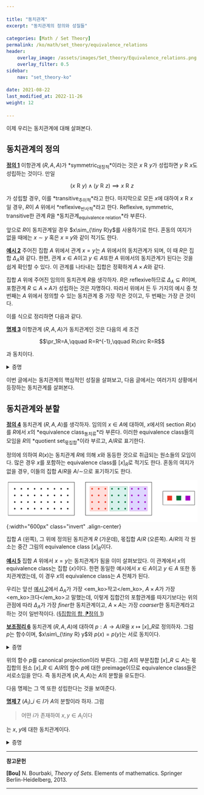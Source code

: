 ```yaml
---

title: "동치관계"
excerpt: "동치관계의 정의와 성질들"

categories: [Math / Set Theory]
permalink: /ko/math/set_theory/equivalence_relations
header:
    overlay_image: /assets/images/Set_theory/Equivalence_relations.png
    overlay_filter: 0.5
sidebar: 
    nav: "set_theory-ko"

date: 2021-08-22
last_modified_at: 2022-11-26
weight: 12

---
```


이제 우리는 동치관계에 대해 살펴본다. 

## 동치관계의 정의

<div class="definition" markdown="1">

<ins id="df1">**정의 1**</ins> 이항관계 $(R,A,A)$가 *symmetric<sub>대칭적</sub>*이라는 것은 $x\mathrel{R}y$가 성립하면 $y\mathrel{R}x$도 성립하는 것이다. 만일 

$$(x\mathrel{R}y)\wedge(y\mathrel{R}z)\implies  x\mathrel{R}z$$

가 성립할 경우, 이를 *transitive<sub>추이적</sub>*라고 한다. 마지막으로 모든 $x$에 대하여 $x\mathrel{R}x$일 경우, $R$이 $A$ 위에서 *reflexive<sub>반사적</sub>*라고 한다. Reflexive, symmetric, transitive한 관계 $R$을 *동치관계<sub>equivalence relation</sub>*라 부른다. 
</div>

앞으로 $R$이 동치관계일 경우 $x\sim_{\tiny R}y$를 사용하기로 한다. 혼동의 여지가 없을 때에는 $x\sim y$ 혹은 $x\equiv y$와 같이 적기도 한다.

<div class="example" markdown="1">

<ins id="ex2">**예시 2**</ins> 주어진 집합 $A$ 위에서 관계 <phrase>$x=y$</phrase>는 $A$ 위에서의 동치관계가 되며, 이 때 $R$은 집합 $\Delta_A$와 같다. 한편, 관계 <phrase>$x\in A$이고 $y\in A$</phrase>또한 $A$ 위에서의 동치관계가 된다는 것을 쉽게 확인할 수 있다. 이 관계를 나타내는 집합은 정확하게 $A\times A$와 같다.

집합 $A$ 위에 주어진 임의의 동치관계 $R$을 생각하자. $R$은 reflexive하므로 $\Delta_A\subseteq R$이며, 포함관계 $R\subseteq A\times A$가 성립하는 것은 자명하다. 따라서 위에서 든 두 가지의 예시 중 첫 번째는 $A$ 위에서 정의할 수 있는 동치관계 중 가장 작은 것이고, 두 번째는 가장 큰 것이다.

</div>

이를 식으로 정리하면 다음과 같다.

<div class="proposition" markdown="1">

<ins id="pp3">**명제 3**</ins> 이항관계 $(R,A,A)$가 동치관계인 것은 다음의 세 조건

$$\pr_1R=A,\qquad R=R^{-1},\qquad R\circ R=R$$

과 동치이다.

</div>
<details class="proof" markdown="1">
<summary>증명</summary>

우선 $R$이 동치관계라 가정하자.  
- 모든 $x\in A$에 대하여 $(x,x)\in R$이므로 $\pr\_1R=A$가 성립한다.  
- 또, $R$은 symmetric이므로 $x\sim_\tiny{R} y\iff y\sim_\tiny{R}x$가 성립하고 따라서
    
    $$(x,y)\in R\iff (y,x)\in R\iff (x,y)\in R^{-1}\tag{1}$$

    로부터 $R=R^{-1}$이 성립한다. 
- 마지막으로 $R\circ R=R$임을 보여야 한다. 우선 임의의 $(x,y)\in R$이 주어졌다 하자. $R$이 reflexive하므로 $(x,x)\in R$이고, 따라서 $(x,x)\in R$, $(x,y)\in R$로부터 $(x,y)\in R\circ R$이 성립한다는 것을 안다. 거꾸로 임의의 $(x,y)\in R\circ R$가 주어졌다 하자. 그럼 어떠한 $z\in A$가 존재하여 $(x,z)\in R$이고 $(z,y)\in R$이다. 이제 $R$의 transitivity에 의하여 $(x,y)\in R$이 성립한다. 

이제 주어진 세 조건을 만족하는 이항관계 $R$이 주어졌다 하자.

- $R=R^{-1}$이 성립하는 것으로부터, 식 (1)의 논리를 거꾸로 하여 $R$이 symmetric임을 안다.
- $x\mathrel{R}y$와 $y\mathrel{R}z$가 성립한다 가정하자. 그럼 $(x,z)\in R\circ R=R$이므로 $R$이 transitive임을 안다.
- 마지막으로 $\pr_1R=A$인 것으로부터 적당한 $y\in A$가 존재하여 $(x,y)\in R$임을 안다. 이제 $R$은 symmetric이므로 $y\mathrel{R}x$ 또한 성립하고, transitivity로부터 $(x\mathrel{R}y)\wedge(y\mathrel{R}x)\implies x\mathrel{R}x$가 성립한다. 즉 $R$은 reflexive하다.

</details>

이번 글에서는 동치관계의 핵심적인 성질을 살펴보고, 다음 글에서는 여러가지 상황에서 등장하는 동치관계를 살펴본다.

## 동치관계와 분할

<div class="definition" markdown="1">

<ins id="df4">**정의 4**</ins> 동치관계 $(R,A,A)$를 생각하자. 임의의 $x\in A$에 대하여, $x$에서의 section $R(x)$를 $R$에서 $x$의 *equivalence class<sub>동치류</sub>*라 부른다. 이러한 equivalence class들의 모임을 $R$의 *quotient set<sub>몫집합</sub>*이라 부르고, $A/R$로 표기한다.

</div>

정의에 의하여 $R(x)$는 동치관계 $R$에 의해 $x$와 동등한 것으로 취급되는 원소들의 모임이다. 많은 경우 $x$를 포함하는 equivalence class를 $[x]_R$로 적기도 한다. 혼동의 여지가 없을 경우, 이들의 집합 $A/R$을 $A/\mathord{\sim}$으로 표기하기도 한다.

![Quotient_set](/assets/images/Set_theory/Equivalence_relations-1.png){:width="600px" class="invert" .align-center}

<cap>집합 $A$ (왼쪽), 그 위에 정의된 동치관계 $R$ (가운데), 몫집합 $A/R$ (오른쪽). $A/R$의 각 원소는 중간 그림의 equivalence class $[x]_R$이다.</cap>

<div class="example" markdown="1">

<ins id="ex5">**예시 5**</ins> 집합 $A$ 위에서 <phrase>$x=y$</phrase>는 동치관계가 됨을 이미 살펴보았다. 이 관계에서 $x$의 equivalence class는 집합 $\{x\}$이다. 한편 동일한 예시에서 <phrase>$x\in A$이고 $y\in A$</phrase> 또한 동치관계였는데, 이 경우 $x$의 equivalence class는 $A$ 전체가 된다. 

우리는 앞선 [예시 2](#ex2)에서 $\Delta_A$가 가장 <em_ko>작고</em_ko>, $A\times A$가 가장 <em_ko>크다</em_ko>고 말했는데, 이렇게 집합간의 포함관계를 따지기보다는 위의 관점에 따라 $\Delta_A$가 가장 *finer*한 동치관계이고, $A\times A$는 가장 *coarser*한 동치관계라고 하는 것이 일반적이다. ([§집합의 합, ⁋정의 1](/ko/math/set_theory/sum_of_sets#df1))

</div>

<div class="proposition" markdown="1">

<ins id="lem6">**보조정리 6**</ins> 동치관계 $(R,A,A)$에 대하여 $p:A\rightarrow A/R$을 $x\mapsto [x]\_R$로 정의하자. 그럼 $p$는 함수이며, $x\sim\_{\tiny R} y$와 $p(x)=p(y)$는 서로 동치이다.

</div>
<details class="proof" markdown="1">
<summary>증명</summary>

우선 위의 식으로 정의된 $p$가 실제로 함수가 된다는 것은 어렵지 않게 보일 수 있다. 여기에서는 동치관계만 보인다.

우선 $x\sim\_{\tiny R} y$이라 가정하자. 그럼 $y\in [x]\_R=R(x)$로부터 $\\{y\\}\subseteq R(x)$이고, 따라서 [§이항관계들 사이의 연산, ⁋명제 6](/ko/math/set_theory/operation_of_binary_relations#pp6)과 [명제 3](#pp3)에 의하여

$$R(y)\subseteq R(R(x))=(R\circ R)(x)=R(x)$$

가 성립한다. $R$은 동치관계이므로 $x$와 $y$의 역할을 바꿀 수 있고 따라서 $R(x)=R(y)$가 성립한다.

반대로 만일 $[x]\_R=[y]\_R$이라면, $x\in [x]\_R=[y]\_R$로부터 $y\sim\_{\tiny R} x$를 얻고 따라서 보조정리가 성립한다.

</details>

위의 함수 $p$를 canonical projection이라 부른다. 그럼 $A$의 부분집합 $[x]\_R\subseteq A$는 몫집합의 원소 $[x]\_R\in A/R$의 함수 $p$에 대한 preimage이므로 equivalence class들은 서로소임을 안다. 즉 동치관계 $(R,A,A)$는 $A$의 분할을 유도한다.

다음 명제는 그 역 또한 성립한다는 것을 보여준다.

<div class="definition" markdown="1">

<ins id="pp7">**명제 7**</ins> $(A_i)\_{i\in I}$가 $A$의 분할이라 하자. 그럼 

> 어떤 $i$가 존재하여 $x,y\in A_i$이다

는 $x$, $y$에 대한 동치관계이다.
</div>

<details class="proof" markdown="1">
<summary>증명</summary>

위의 관계를 $R$이라 적자. 

- $R$이 $A$ 위에서 reflexive인 것은 자명하다. 
- $x$와 $y$가 같은 집합에 포함되면 $y$와 $x$도 같은 집합에 포함되므로 $x\mathrel{R}y$이면 $y\mathrel{R}x$이다. 즉 $R$은 symmetric하다. 
- 마지막으로 만일 $x\mathrel{R}y$이고 $y\mathrel{R}z$라면, $x,y\in A_i$이고 $y,z\in A_j$이다. 그런데 $y\in A_i\cap A_j$이고 $(A_i)_{i\in I}$가 분할이므로 $i=j$이다. 따라서 $x,z\in A_i$이고 명제가 성립한다.

</details>



---
**참고문헌**

**[Bou]** N. Bourbaki, <i>Theory of Sets</i>. Elements of mathematics. Springer Berlin-Heidelberg, 2013.

---

